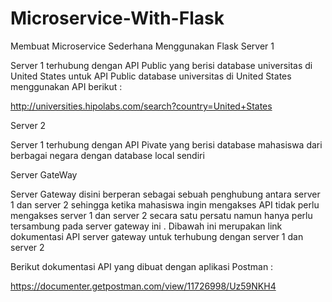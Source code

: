 # Microservice-With-Flask
Membuat Microservice Sederhana Menggunakan Flask 
Server 1

Server 1 terhubung dengan API Public yang berisi database  universitas di United States untuk API Public database universitas di United States menggunakan API berikut :

http://universities.hipolabs.com/search?country=United+States

Server 2

Server 1 terhubung dengan API Pivate yang berisi database mahasiswa dari berbagai negara dengan database local sendiri 



Server GateWay 

Server Gateway disini berperan sebagai sebuah penghubung antara server 1 dan server 2 sehingga ketika mahasiswa ingin mengakses API tidak perlu mengakses server 1 dan server 2 secara satu persatu namun hanya perlu tersambung pada server gateway ini . Dibawah ini merupakan link dokumentasi API server gateway untuk terhubung dengan server 1 dan server 2 

Berikut dokumentasi API yang dibuat dengan aplikasi Postman : 

https://documenter.getpostman.com/view/11726998/Uz59NKH4


